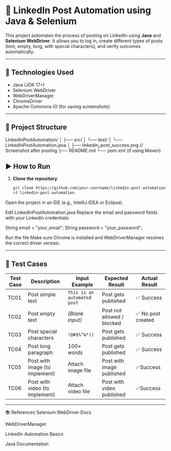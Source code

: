 # 🤖 LinkedIn Post Automation using Java & Selenium

This project automates the process of posting on LinkedIn using **Java** and **Selenium WebDriver**. It allows you to log in, create different types of posts (text, empty, long, with special characters), and verify outcomes automatically.

---

## 🔧 Technologies Used

- Java (JDK 17+)
- Selenium WebDriver
- WebDriverManager
- ChromeDriver
- Apache Commons IO (for saving screenshots)

---

## 📂 Project Structure
  LinkedInPostAutomation/
│
├── src/
│ └── test/
│ └── LinkedInPostAutomation.java
│
├── linkedin_post_success.png // Screenshot after posting
├── README.md
└── pom.xml (if using Maven)

## ▶️ How to Run

1. **Clone the repository**
   ```bash
   git clone https://github.com/your-username/linkedin-post-automation.git
   cd linkedin-post-automation

Open the project in an IDE (e.g., IntelliJ IDEA or Eclipse)

Edit LinkedInPostAutomation.java
Replace the email and password fields with your LinkedIn credentials:

String email = "your_email";
String password = "your_password";


Run the file
Make sure Chrome is installed and WebDriverManager resolves the correct driver version.


---

## 🧪 Test Cases

| Test Case | Description                     | Input Example              | Expected Result             | Actual Result          |
|-----------|---------------------------------|-----------------------------|-----------------------------|---------------------- |
| TC01      | Post simple text                | `This is an automated post` | Post gets published         | ✅ Success            |
| TC02      | Post empty text                 | *(Blank input)*             | Post not allowed / blocked | ✅ No post created     |
| TC03      | Post special characters         | `!@#$%^&*()`                | Post gets published         | ✅ Success            |
| TC04      | Post long paragraph             | *100+ words*                | Post gets published         | ✅ Success            |
| TC05      | Post with image (to implement)  | Attach image file           | Post with image published   | ✅Success             |
| TC06      | Post with video (to implement)  | Attach video file           | Post with video published   | ✅Success             |

---

📚 References
Selenium WebDriver Docs

WebDriverManager

LinkedIn Automation Basics

Java Documentation

